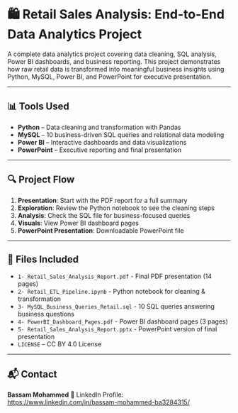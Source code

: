 # 🛍️ Retail Sales Analysis: End-to-End Data Analytics Project

A complete data analytics project covering data cleaning, SQL analysis, Power BI dashboards, and business reporting. This project demonstrates how raw retail data is transformed into meaningful business insights using Python, MySQL, Power BI, and PowerPoint for executive presentation.

---

## 📊 Tools Used

- **Python** – Data cleaning and transformation with Pandas  
- **MySQL** – 10 business-driven SQL queries and relational data modeling  
- **Power BI** – Interactive dashboards and data visualizations  
- **PowerPoint** – Executive reporting and final presentation  

---

## 🔍 Project Flow

1. **Presentation**: Start with the PDF report for a full summary  
2. **Exploration**: Review the Python notebook to see the cleaning steps  
3. **Analysis**: Check the SQL file for business-focused queries  
4. **Visuals**: View Power BI dashboard pages
5. **PowerPoint Presentation**: Downloadable PowerPoint file

---

## 📁 Files Included

- `1- Retail_Sales_Analysis_Report.pdf`  -  Final PDF presentation (14 pages)
- `2- Retail_ETL_Pipeline.ipynb`  -  Python notebook for cleaning & transformation  
- `3- MySQL_Business_Queries_Retail.sql`  -  10 SQL queries answering business questions  
- `4- PowerBI_Dashboard_Pages.pdf`  -  Power BI dashboard pages (3 pages)  
- `5- Retail_Sales_Analysis_Report.pptx`  -  PowerPoint version of final presentation  
- `LICENSE` – CC BY 4.0 License  

---

## 📬 Contact

**Bassam Mohammed**
🔗 LinkedIn Profile: https://www.linkedin.com/in/bassam-mohammed-ba3284315/
